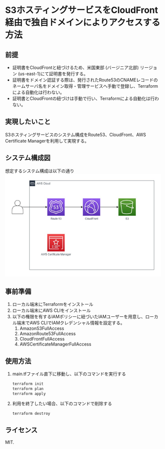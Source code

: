 # S3ホスティングサービスをCloudFront経由で独自ドメインによりアクセスする方法

## 前提
- 証明書をCloudFrontと紐づけるため、米国東部 (バージニア北部) リージョン (us-east-1)にて証明書を発行する。
- 証明書をドメイン認証する際は、発行されたRoute53のCNAMEレコードのネームサーバ名をドメイン取得・管理サービスへ手動で登録し、Terraformによる自動化は行わない。
- 証明書とCloudFrontの紐づけは手動で行い、Terraformによる自動化は行わない。

## 実現したいこと
S3ホスティングサービスのシステム構成をRoute53、CloudFront、AWS Certificate Managerを利用して実現する。

## システム構成図
想定するシステム構成は以下の通り<br>
<img src="./img/image.jpg" alt="AWSシステム構成" title="AWSシステム構成">

## 事前準備
1. ローカル端末にTerraformをインストール
2. ローカル端末にAWS CLIをインストール
3. 以下の権限を有するIAMポリシーに紐づいたIAMユーザーを用意し、ローカル端末でAWS CLIでIAMクレデンシャル情報を設定する。
   1. AmazonS3FullAccess
   2. AmazonRoute53FullAccess
   3. CloudFrontFullAccess
   4. AWSCertificateManagerFullAccess

## 使用方法
1. main.tfファイル直下に移動し、以下のコマンドを実行する
    ```
    terraform init
    terraform plan
    terraform apply
    ```

2. 利用を終了したい場合、以下のコマンドで削除する
    ```
    terraform destroy
    ```

## ライセンス
MIT.
